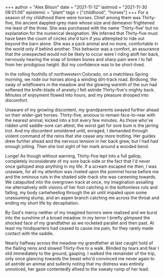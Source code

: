 +++
author = "Alex Bilson"
date = "2021-11-12"
lastmod = "2021-11-30 08:01:06"
epistemic = "plant"
tags = ["childhood", "horses"]
+++
For a season of my childhood there were horses. Chief among them was Thirty-five, the ancient dappled-grey mare whose size and demeanor frightened me least of the three. She was purchased with the name 'Thirty-five' but no explanation for the numerical designation. We inferred that Thirty-five must have been the count of circles she'd turn if you attempted to ride out beyond the barn alone. She was a pack animal and no more, comfortable in the world only if behind another. This behavior was a comfort, an assurance that the unexpected would not be likely to occur were I riding aloft her back, nervously hearing the snap of broken bones and sharp pain were I to fall from her prodigious height. But my confidence was to be short-lived.

In the rolling foothills of northwestern Colorado, on a matchless Spring morning, we rode our horses along a winding dirt-track road. Birdsong, the sway of wildflowers in the meadow and the glowing warmth of the sun had softened the knife-blade of anxiety I felt astride Thirty-five's mighty back. Minutes of enjoyment flowed into hours, and my pleasure drooped into discomfort.

Unaware of my growing discontent, my grandparents swayed further ahead on their wider-gait horses. Thirty-five, anxious to remain face-to-rear with the nearest animal, kicked into a trot every few minutes. As those who've ridden until saddle-sore can attest, the worst gait for sore bum is the jarring trot. And my discontent smoldered until, enraged, I demanded through violent command of the reins that she cease any more trotting. Her guides drew further ahead and the nervous tension in her back grew, but I had had enough jolting. Then she lost sight of her mark around a wooded bend.

Lunge! As though without warning, Thirty-five lept into a full gallop, completely inconsiderate of my sore back-side or the fact that I'd never once galloped atop anything in my life. If a scream escaped me then, I was unaware, for all my attention was riveted upon the pommel horse before me and the ominous ruts in the shaded side-track she was careening towards. We catapulted into the overgrown track at once, my imagination assailing me alternatively with visions of her foot catching in the bottomless ruts and falling, my body cartwheeling through the air until impaled upon some unassuming stump, and an aspen branch catching me across the throat and ending my short life by decapitation.

By God's mercy neither of my imagined horrors were realized and we burst into the sunshine of a broad meadow. In my terror I briefly glimpsed the shocked face of my grandfather as we rocketed parallel and then past. At least my hindquarters had ceased to cause me pain, for they rarely made contact with the saddle.

Nearly halfway across the meadow my grandfather at last caught hold of the flailing reins and slowed Thirty-five to a walk. Blinded by tears and fear I slid immediately to the ground, gasping. I walked the remainder of the trip, only once glancing towards the beast who'd convinced me never again to sit astride an animal and sullenly noting that my distress was entirely unnoticed, her gaze contentedly afixed to the sweaty rump of her lead.
